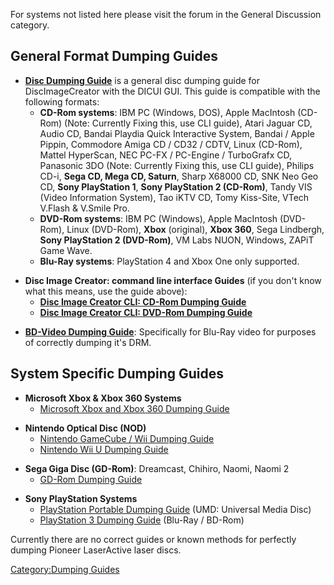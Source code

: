 For systems not listed here please visit the forum in the General
Discussion category.

## General Format Dumping Guides

  - **[Disc Dumping Guide](Disc_Dumping_Guide_\(DICUI\) "wikilink")** is
    a general disc dumping guide for DiscImageCreator with the DICUI
    GUI. This guide is compatible with the following formats:
      - **CD-Rom systems**: IBM PC (Windows, DOS), Apple MacIntosh
        (CD-Rom) (Note: Currently Fixing this, use CLI guide), Atari
        Jaguar CD, Audio CD, Bandai Playdia Quick Interactive System,
        Bandai / Apple Pippin, Commodore Amiga CD / CD32 / CDTV, Linux
        (CD-Rom), Mattel HyperScan, NEC PC-FX / PC-Engine / TurboGrafx
        CD, Panasonic 3DO (Note: Currently Fixing this, use CLI guide),
        Philips CD-i, **Sega CD, Mega CD, Saturn**, Sharp X68000 CD, SNK
        Neo Geo CD, **Sony PlayStation 1**, **Sony PlayStation 2
        (CD-Rom)**, Tandy VIS (Video Information System), Tao iKTV CD,
        Tomy Kiss-Site, VTech V.Flash & V.Smile Pro.
      - **DVD-Rom systems**: IBM PC (Windows), Apple MacIntosh
        (DVD-Rom), Linux (DVD-Rom), **Xbox** (original), **Xbox 360**,
        Sega Lindbergh, **Sony PlayStation 2 (DVD-Rom)**, VM Labs NUON,
        Windows, ZAPiT Game Wave.
      - **Blu-Ray systems**: PlayStation 4 and Xbox One only supported.

<!-- end list -->

  - **Disc Image Creator: command line interface Guides** (if you don't
    know what this means, use the guide above):
      - **[Disc Image Creator CLI: CD-Rom Dumping
        Guide](CD_Dumping_Guide_\(DIC_CLI\) "wikilink")**
      - **[Disc Image Creator CLI: DVD-Rom Dumping
        Guide](DVD_Dumping_Guide_\(DIC_CLI\) "wikilink")**

<!-- end list -->

  - **[BD-Video Dumping Guide](BD-Video_Dumping_Guide "wikilink")**:
    Specifically for Blu-Ray video for purposes of correctly dumping
    it's DRM.

## System Specific Dumping Guides

  - **Microsoft Xbox & Xbox 360 Systems**
      - [Microsoft Xbox and Xbox 360 Dumping
        Guide](Microsoft_Xbox_and_Xbox_360_Dumping_Guide "wikilink")

<!-- end list -->

  - **Nintendo Optical Disc (NOD)**
      - [Nintendo GameCube / Wii Dumping
        Guide](Nintendo_GameCube_/_Wii_Dumping_Guide "wikilink")
      - [Nintendo Wii U Dumping
        Guide](Nintendo_Wii_U_Dumping_Guide "wikilink")

<!-- end list -->

  - **Sega Giga Disc (GD-Rom)**: Dreamcast, Chihiro, Naomi, Naomi 2
      - [GD-Rom Dumping Guide](GD-Rom_Dumping_Guide "wikilink")

<!-- end list -->

  - **Sony PlayStation Systems**
      - [PlayStation Portable Dumping
        Guide](PlayStation_Portable_Dumping_Guide "wikilink") (UMD:
        Universal Media Disc)
      - [PlayStation 3 Dumping
        Guide](PlayStation_3_Dumping_Guide "wikilink") (Blu-Ray /
        BD-Rom)

Currently there are no correct guides or known methods for perfectly
dumping Pioneer LaserActive laser discs.

[Category:Dumping Guides](Category:Dumping_Guides "wikilink")